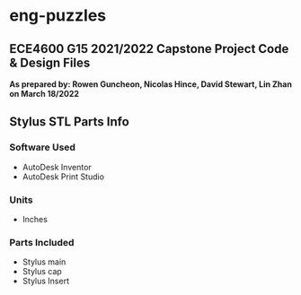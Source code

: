 # eng-puzzles
## ECE4600 G15 2021/2022 Capstone Project Code & Design Files
**As prepared by: Rowen Guncheon, Nicolas Hince, David Stewart, Lin Zhan on March 18/2022**

## Stylus STL Parts Info

### Software Used
- AutoDesk Inventor
- AutoDesk Print Studio

### Units
- Inches

### Parts Included
- Stylus main
- Stylus cap
- Stylus Insert

